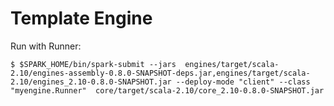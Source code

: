 # Template Engine

Run with Runner:

    $ $SPARK_HOME/bin/spark-submit --jars  engines/target/scala-2.10/engines-assembly-0.8.0-SNAPSHOT-deps.jar,engines/target/scala-2.10/engines_2.10-0.8.0-SNAPSHOT.jar --deploy-mode "client" --class "myengine.Runner"  core/target/scala-2.10/core_2.10-0.8.0-SNAPSHOT.jar

